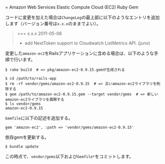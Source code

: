 = Amazon Web Services Elastic Compute Cloud (EC2) Ruby Gem

コードに変更を加えた場合は`ChangeLog`の最上部に以下のようなエントリを追加します（バージョン番号は`x.x.x`のままでよい）。

> === x.x.x 2011-05-08
> * add NextToken support to Cloudwatch ListMetrics API. (juno)

変更した`amazon-ec2`をRailsアプリケーションに含める場合は、以下のような手順で行います。

    $ rake build  # => pkg/amazon-ec2-0.9.15.gemが生成される

    $ cd /path/to/rails-app
    $ rm -rf vendor/gems/amazon-ec2-0.9.15  # => 古いamazon-ec2ライブラリを削除する
    $ gem /path/to/amazon-ec2-0.9.15.gem --target vendor/gems  # => 新しいamazon-ec2ライブラリを展開する
    $ ls vendor/gems
    amazon-ec2-0.9.15

`Gemfile`に以下の記述を追加する。

    gem 'amazon-ec2', :path => 'vendor/gems/amazon-ec2-0.9.15'

依存gemを更新する。

    $ bundle update

この時点で、`vendor/gems`以下および`Gemfile*`をコミットします。
